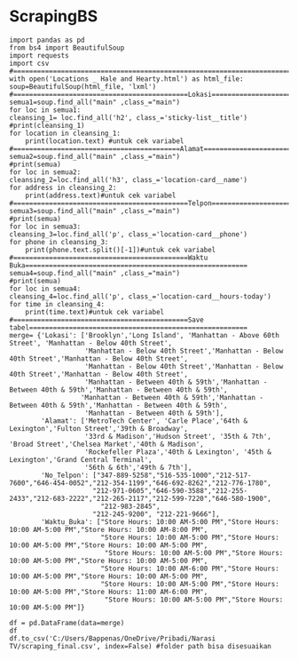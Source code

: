 # ScrapingBS

    import pandas as pd
    from bs4 import BeautifulSoup
    import requests
    import csv
    #===========================================================================================================
    with open('Locations _ Hale and Hearty.html') as html_file:
    soup=BeautifulSoup(html_file, 'lxml')
    #============================================Lokasi=========================================================    
    semua1=soup.find_all("main" ,class_="main")
    for loc in semua1:
    cleansing_1= loc.find_all('h2', class_='sticky-list__title')
    #print(cleansing_1)
    for location in cleansing_1:
        print(location.text) #untuk cek variabel
    #==========================================Alamat============================================================        
    semua2=soup.find_all("main" ,class_="main")
    #print(semua)
    for loc in semua2:
    cleansing_2=loc.find_all('h3', class_='location-card__name')
    for address in cleansing_2:
        print(address.text)#untuk cek variabel
    #============================================Telpon==========================================================
    semua3=soup.find_all("main" ,class_="main")
    #print(semua)
    for loc in semua3:
    cleansing_3=loc.find_all('p', class_='location-card__phone')
    for phone in cleansing_3:
        print(phone.text.split()[-1])#untuk cek variabel
    #============================================Waktu Buka========================================================    
    semua4=soup.find_all("main" ,class_="main")
    #print(semua)
    for loc in semua4:    
    cleansing_4=loc.find_all('p', class_='location-card__hours-today')
    for time in cleansing_4:
        print(time.text)#untuk cek variabel
    #============================================Save tabel=======================================================        
    merge= {'Lokasi': ['Brooklyn','Long Island', 'Manhattan - Above 60th Street', 'Manhattan - Below 40th Street',
                       'Manhattan - Below 40th Street','Manhattan - Below 40th Street','Manhattan - Below 40th Street', 
                       'Manhattan - Below 40th Street','Manhattan - Below 40th Street','Manhattan - Below 40th Street',
                       'Manhattan - Between 40th & 59th','Manhattan - Between 40th & 59th','Manhattan - Between 40th & 59th',
                      'Manhattan - Between 40th & 59th','Manhattan - Between 40th & 59th','Manhattan - Between 40th & 59th',
                       'Manhattan - Between 40th & 59th'],
            'Alamat': ['MetroTech Center', 'Carle Place','64th & Lexington','Fulton Street','39th & Broadway',
                       '33rd & Madison','Hudson Street', '35th & 7th', 'Broad Street','Chelsea Market','40th & Madison',
                       'Rockefeller Plaza','40th & Lexington', '45th & Lexington','Grand Central Terminal', 
                       '56th & 6th','49th & 7th'],
            'No_Telpon': ["347-889-5258","516-535-1000","212-517-7600","646-454-0052","212-354-1199","646-692-8262","212-776-1780",
                         "212-971-0605","646-590-3588","212-255-2433","212-683-2222","212-265-2117","212-599-7220","646-580-1900",
                           "212-983-2845",
                         "212-245-9200", "212-221-9666"],
            'Waktu_Buka': ["Store Hours: 10:00 AM-5:00 PM","Store Hours: 10:00 AM-5:00 PM","Store Hours: 10:00 AM-8:00 PM",
                           "Store Hours: 10:00 AM-5:00 PM","Store Hours: 10:00 AM-5:00 PM","Store Hours: 10:00 AM-5:00 PM",
                            "Store Hours: 10:00 AM-5:00 PM","Store Hours: 10:00 AM-5:00 PM","Store Hours: 10:00 AM-5:00 PM",
                           "Store Hours: 10:00 AM-6:00 PM","Store Hours: 10:00 AM-5:00 PM","Store Hours: 10:00 AM-5:00 PM",
                           "Store Hours: 10:00 AM-5:00 PM","Store Hours: 10:00 AM-5:00 PM","Store Hours: 11:00 AM-6:00 PM",
                            "Store Hours: 10:00 AM-5:00 PM","Store Hours: 10:00 AM-5:00 PM"]}
   
    df = pd.DataFrame(data=merge)
    df
    df.to_csv('C:/Users/Bappenas/OneDrive/Pribadi/Narasi TV/scraping_final.csv', index=False) #folder path bisa disesuaikan
    
